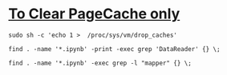 #  [To Clear PageCache only](https://www.geeksforgeeks.org/how-to-clear-ram-memory-cache-buffer-and-swap-space-on-linux/)
```shell
sudo sh -c 'echo 1 >  /proc/sys/vm/drop_caches'
```
```shell
find . -name '*.ipynb' -print -exec grep 'DataReader' {} \;   
```
```shell
find . -name '*.ipynb' -exec grep -l "mapper" {} \;
```

